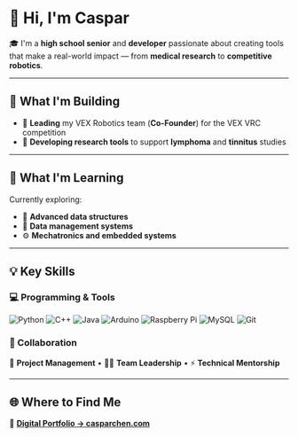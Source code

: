 # 👋 Hi, I'm **Caspar**

🎓 I'm a **high school senior** and **developer** passionate about creating tools that make a real-world impact — from **medical research** to **competitive robotics**.

---

## 🚀 What I'm Building
- 🤖 **Leading** my VEX Robotics team (**Co-Founder**) for the VEX VRC competition  
- 🧬 **Developing research tools** to support **lymphoma** and **tinnitus** studies  

---

## 🧠 What I'm Learning
Currently exploring:
- 🧩 **Advanced data structures**  
- 💾 **Data management systems**  
- ⚙️ **Mechatronics and embedded systems**

---

## 💡 Key Skills

### 💻 Programming & Tools
![Python](https://img.shields.io/badge/Python-3776AB?style=flat-square&logo=python&logoColor=white)
![C++](https://img.shields.io/badge/C++-00599C?style=flat-square&logo=c%2B%2B&logoColor=white)
![Java](https://img.shields.io/badge/Java-007396?style=flat-square&logo=java&logoColor=white)
![Arduino](https://img.shields.io/badge/Arduino-00979D?style=flat-square&logo=arduino&logoColor=white)
![Raspberry Pi](https://img.shields.io/badge/Raspberry%20Pi-A22846?style=flat-square&logo=raspberrypi&logoColor=white)
![MySQL](https://img.shields.io/badge/MySQL-4479A1?style=flat-square&logo=mysql&logoColor=white)
![Git](https://img.shields.io/badge/Git-F05032?style=flat-square&logo=git&logoColor=white)

### 🤝 Collaboration
🧭 **Project Management** • 🧑‍💻 **Team Leadership** • ⚡ **Technical Mentorship**

---

## 🌐 Where to Find Me
📁 [**Digital Portfolio → casparchen.com**](https://casparchen.com)
